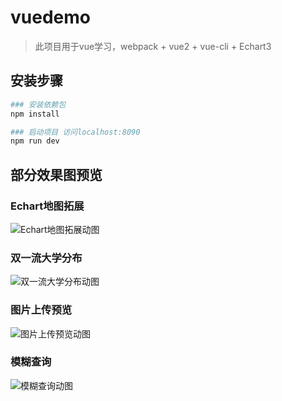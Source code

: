 # vuedemo
> 此项目用于vue学习，webpack +  vue2 + vue-cli + Echart3

## 安装步骤
``` bash
### 安装依赖包
npm install

### 启动项目 访问localhost:8090
npm run dev
```
## 部分效果图预览

### Echart地图拓展
![Echart地图拓展动图](https://raw.githubusercontent.com/LonHon/VUE-demo/master/img-readme/map-pie.gif)

### 双一流大学分布
![双一流大学分布动图](https://raw.githubusercontent.com/LonHon/VUE-demo/master/img-readme/syl.gif)

### 图片上传预览
![图片上传预览动图](https://raw.githubusercontent.com/LonHon/VUE-demo/master/img-readme/imgupload.gif)

### 模糊查询
![模糊查询动图](https://raw.githubusercontent.com/LonHon/VUE-demo/master/img-readme/search.gif)